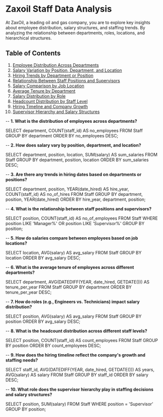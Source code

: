 # Zaxoil Staff Data Analysis

At ZaxOil, a leading oil and gas company, you are to explore key insights about employee distribution,
salary structures, and staffing trends. By analyzing the relationship between departments, roles,
locations, and hierarchical structures.

## Table of Contents
1. [Employee Distribution Across Departments](#1-employee-distribution-across-departments)
2. [Salary Variation by Position, Department, and Location](#2-salary-variation-by-position-department-and-location)
3. [Hiring Trends by Department or Position](#3-hiring-trends-by-department-or-position)
4. [Relationship Between Staff Positions and Supervisors](#4-relationship-between-staff-positions-and-supervisors)
5. [Salary Comparison by Job Location](#5-salary-comparison-by-job-location)
6. [Average Tenure by Department](#6-average-tenure-by-department)
7. [Salary Distribution by Role](#7-salary-distribution-by-role)
8. [Headcount Distribution by Staff Level](#8-headcount-distribution-by-staff-level)
9. [Hiring Timeline and Company Growth](#9-hiring-timeline-and-company-growth)
10. [Supervisor Hierarchy and Salary Structures](#10-supervisor-hierarchy-and-salary-structures)

-- **1. What is the distribution of employees across departments?**

SELECT department, COUNT(staff_id) AS no_employees
FROM Staff
GROUP BY department
ORDER BY no_employees DESC;

-- **2. How does salary vary by position, department, and location?**

SELECT department, position, location, SUM(salary) AS sum_salaries
FROM Staff
GROUP BY department, position, location
ORDER BY sum_salaries DESC;

-- **3. Are there any trends in hiring dates based on departments or positions?**

SELECT department, position, YEAR(date_hired) AS hire_year, COUNT(staff_id) AS no_of_hires
FROM Staff
GROUP BY department, position, YEAR(date_hired)
ORDER BY hire_year, department, position;

-- **4. What is the relationship between staff positions and supervisors?**

SELECT position, COUNT(staff_id) AS no_of_employees
FROM Staff
WHERE position LIKE 'Manager%' OR position LIKE 'Supervisor%'
GROUP BY position;

-- **5. How do salaries compare between employees based on job locations?**

SELECT location, AVG(salary) AS avg_salary
FROM Staff
GROUP BY location
ORDER BY avg_salary DESC;

-- **6. What is the average tenure of employees across different departments?**

SELECT department, AVG(DATEDIFF(YEAR, date_hired, GETDATE())) AS tenure_per_year
FROM Staff
GROUP BY department
ORDER BY tenure_per_year DESC;

-- **7. How do roles (e.g., Engineers vs. Technicians) impact salary distribution?**

SELECT position, AVG(salary) AS avg_salary
FROM Staff
GROUP BY position
ORDER BY avg_salary DESC;

-- **8. What is the headcount distribution across different staff levels?**

SELECT position, COUNT(staff_id) AS count_employees
FROM Staff
GROUP BY position
ORDER BY count_employees DESC;

-- **9. How does the hiring timeline reflect the company's growth and staffing needs?**

SELECT staff_id, AVG(DATEDIFF(YEAR, date_hired, GETDATE())) AS years, AVG(salary) AS salary
FROM Staff
GROUP BY staff_id
ORDER BY salary DESC;

-- **10. What role does the supervisor hierarchy play in staffing decisions and salary structures?**

SELECT position, SUM(salary)
FROM Staff
WHERE position = 'Supervisor'
GROUP BY position;
